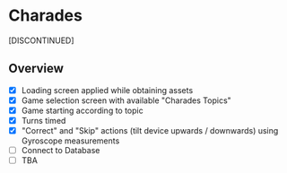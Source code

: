 # Charades

[DISCONTINUED]

## Overview
- [X] Loading screen applied while obtaining assets
- [X] Game selection screen with available "Charades Topics"
- [X] Game starting according to topic
- [X] Turns timed 
- [X] "Correct" and "Skip" actions (tilt device upwards / downwards) using Gyroscope measurements
- [ ] Connect to Database
- [ ] TBA
